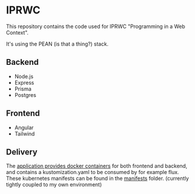# IPRWC

This repository contains the code used for IPRWC "Programming in a Web Context".

It's using the PEAN (is that a thing?) stack.

## Backend

- Node.js
- Express
- Prisma
- Postgres

## Frontend

- Angular
- Tailwind

## Delivery

The [application provides docker containers](/WesleyKlop?tab=packages&repo_name=iprwc) for both frontend and backend, and contains a kustomization.yaml to be consumed by for example flux. These kubernetes manifests can be found in the [manifests](manifests/) folder. (currently tightly coupled to my own environment)
